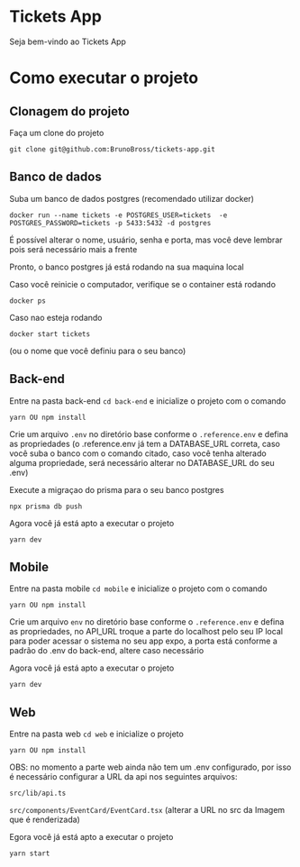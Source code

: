 # Tickets App

Seja bem-vindo ao Tickets App

# Como executar o projeto

## Clonagem do projeto

Faça um clone do projeto

```
git clone git@github.com:BrunoBross/tickets-app.git
```

## Banco de dados

Suba um banco de dados postgres (recomendado utilizar docker)

```
docker run --name tickets -e POSTGRES_USER=tickets  -e POSTGRES_PASSWORD=tickets -p 5433:5432 -d postgres
```

É possível alterar o nome, usuário, senha e porta, mas você deve lembrar pois será necessário mais a frente

Pronto, o banco postgres já está rodando na sua maquina local

Caso você reinicie o computador, verifique se o container está rodando

```
docker ps
```

Caso nao esteja rodando

```
docker start tickets
```

(ou o nome que você definiu para o seu banco)

## Back-end

Entre na pasta back-end `cd back-end` e inicialize o projeto com o comando

```
yarn OU npm install
```

Crie um arquivo `.env` no diretório base conforme o `.reference.env` e defina as propriedades (o .reference.env já tem a DATABASE_URL correta, caso você suba o banco com o comando citado, caso você tenha alterado alguma propriedade, será necessário alterar no DATABASE_URL do seu .env)

Execute a migraçao do prisma para o seu banco postgres

```
npx prisma db push
```

Agora você já está apto a executar o projeto

```
yarn dev
```

## Mobile

Entre na pasta mobile `cd mobile` e inicialize o projeto com o comando

```
yarn OU npm install
```

Crie um arquivo `env` no diretório base conforme o `.reference.env` e defina as propriedades, no API_URL troque a parte do localhost pelo seu IP local para poder acessar o sistema no seu app expo, a porta está conforme a padrão do .env do back-end, altere caso necessário

Agora você já está apto a executar o projeto

```
yarn dev
```

## Web

Entre na pasta web `cd web` e inicialize o projeto

```
yarn OU npm install
```

OBS: no momento a parte web ainda não tem um .env configurado, por isso é necessário configurar a URL da api nos seguintes arquivos:

`src/lib/api.ts`

`src/components/EventCard/EventCard.tsx` (alterar a URL no src da Imagem que é renderizada)

Egora você já está apto a executar o projeto

```
yarn start
```
